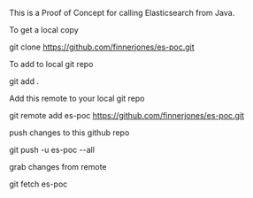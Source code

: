 This is a Proof of Concept for calling Elasticsearch from Java.

To get a local copy

git clone https://github.com/finnerjones/es-poc.git

To add to local git repo

git add .

Add this remote to your local git repo

git remote add es-poc https://github.com/finnerjones/es-poc.git

push changes to this github repo

git push -u es-poc --all

grab changes from remote

git fetch es-poc
